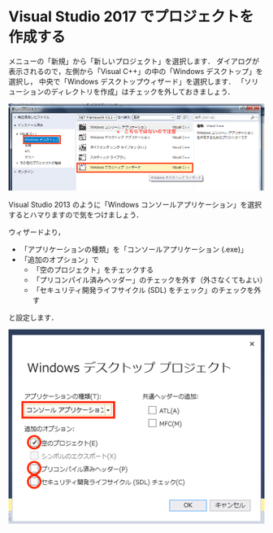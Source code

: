 # Visual Studio 2017 でプロジェクトを作成する

メニューの「新規」から「新しいプロジェクト」を選択します．
ダイアログが表示されるので，左側から「Visual C++」の中の「Windows デスクトップ」を選択し，
中央で「Windows デスクトップウィザード」を選択します．
「ソリューションのディレクトリを作成」はチェックを外しておきましょう．

![project1](/img/proj1-2017.png)

Visual Studio 2013 のように「Windows コンソールアプリケーション」を選択するとハマりますので気をつけましょう．

ウィザードより，

- 「アプリケーションの種類」を「コンソールアプリケーション (.exe)」
- 「追加のオプション」で
  - 「空のプロジェクト」をチェックする
  - 「プリコンパイル済みヘッダー」のチェックを外す（外さなくてもよい）
  - 「セキュリティ開発ライフサイクル (SDL) をチェック」のチェックを外す

と設定します．

![project1](/img/proj2-2017.png)
